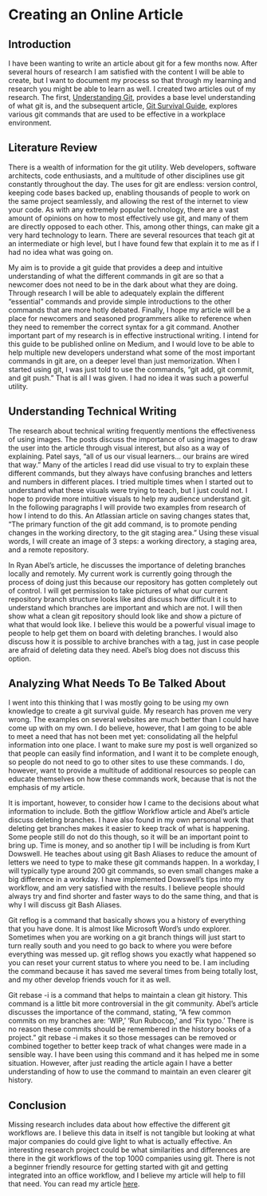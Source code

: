 # Creating an Online Article

## Introduction

I have been wanting to write an article about git for a few months now. After several hours of research I am satisfied with the content I will be able to create, but I want to document my process so that through my learning and research you might be able to learn as well. I created two articles out of my research. The first, [Understanding Git](./understanding-git.md), provides a base level understanding of what git is, and the subsequent article, [Git Survival Guide](./git-survival-guide.md), explores various git commands that are used to be effective in a workplace environment.

## Literature Review

There is a wealth of information for the git utility. Web developers, software architects, code enthusiasts, and a multitude of other disciplines use git constantly throughout the day. The uses for git are endless: version control, keeping code bases backed up, enabling thousands of people to work on the same project seamlessly, and allowing the rest of the internet to view your code. As with any extremely popular technology, there are a vast amount of opinions on how to most effectively use git, and many of them are directly opposed to each other. This, among other things, can make git a very hard technology to learn. There are several resources that teach git at an intermediate or high level, but I have found few that explain it to me as if I had no idea what was going on.

My aim is to provide a git guide that provides a deep and intuitive understanding of what the different commands in git are so that a newcomer does not need to be in the dark about what they are doing. Through research I will be able to adequately explain the different “essential” commands and provide simple introductions to the other commands that are more hotly debated. Finally, I hope my article will be a place for newcomers and seasoned programmers alike to reference when they need to remember the correct syntax for a git command.
Another important part of my research is in effective instructional writing. I intend for this guide to be published online on Medium, and I would love to be able to help multiple new developers understand what some of the most important commands in git are, on a deeper level than just memorization. When I started using git, I was just told to use the commands, “git add, git commit, and git push.” That is all I was given. I had no idea it was such a powerful utility.

## Understanding Technical Writing

The research about technical writing frequently mentions the effectiveness of using images. The posts discuss the importance of using images to draw the user into the article through visual interest, but also as a way of explaining. Patel says, “all of us our visual learners… our brains are wired that way.” Many of the articles I read did use visual to try to explain these different commands, but they always have confusing branches and letters and numbers in different places. I tried multiple times when I started out to understand what these visuals were trying to teach, but I just could not. I hope to provide more intuitive visuals to help my audience understand git. In the following paragraphs I will provide two examples from research of how I intend to do this.
An Atlassian article on saving changes states that, “The primary function of the git add command, is to promote pending changes in the working directory, to the git staging area.” Using these visual words, I will create an image of 3 steps: a working directory, a staging area, and a remote repository.

In Ryan Abel’s article, he discusses the importance of deleting branches locally and remotely. My current work is currently going through the process of doing just this because our repository has gotten completely out of control. I will get permission to take pictures of what our current repository branch structure looks like and discuss how difficult it is to understand which branches are important and which are not. I will then show what a clean git repository should look like and show a picture of what that would look like. I believe this would be a powerful visual image to people to help get them on board with deleting branches. I would also discuss how it is possible to archive branches with a tag, just in case people are afraid of deleting data they need. Abel’s blog does not discuss this option.

## Analyzing What Needs To Be Talked About

I went into this thinking that I was mostly going to be using my own knowledge to create a git survival guide. My research has proven me very wrong. The examples on several websites are much better than I could have come up with on my own. I do believe, however, that I am going to be able to meet a need that has not been met yet: consolidating all the helpful information into one place. I want to make sure my post is well organized so that people can easily find information, and I want it to be complete enough, so people do not need to go to other sites to use these commands. I do, however, want to provide a multitude of additional resources so people can educate themselves on how these commands work, because that is not the emphasis of my article.

It is important, however, to consider how I came to the decisions about what information to include. Both the gitflow Workflow article and Abel’s article discuss deleting branches. I have also found in my own personal work that deleting get branches makes it easier to keep track of what is happening. Some people still do not do this though, so it will be an important point to bring up.
Time is money, and so another tip I will be including is from Kurt Dowswell. He teaches about using git Bash Aliases to reduce the amount of letters we need to type to make these git commands happen. In a workday, I will typically type around 200 git commands, so even small changes make a big difference in a workday. I have implemented Dowswell’s tips into my workflow, and am very satisfied with the results. I believe people should always try and find shorter and faster ways to do the same thing, and that is why I will discuss git Bash Aliases.

Git reflog is a command that basically shows you a history of everything that you have done. It is almost like Microsoft Word’s undo explorer. Sometimes when you are working on a git branch things will just start to turn really south and you need to go back to where you were before everything was messed up. git reflog shows you exactly what happened so you can reset your current status to where you need to be. I am including the command because it has saved me several times from being totally lost, and my other develop friends vouch for it as well.

Git rebase -i is a command that helps to maintain a clean git history. This command is a little bit more controversial in the git community. Abel’s article discusses the importance of the command, stating, “A few common commits on my branches are: ‘WIP,’ ‘Run Rubocop,’ and ‘Fix typo.’ There is no reason these commits should be remembered in the history books of a project.” git rebase -i makes it so those messages can be removed or combined together to better keep track of what changes were made in a sensible way. I have been using this command and it has helped me in some situation. However, after just reading the article again I have a better understanding of how to use the command to maintain an even clearer git history.

## Conclusion

Missing research includes data about how effective the different git workflows are. I believe this data in itself is not tangible but looking at what major companies do could give light to what is actually effective. An interesting research project could be what similarities and differences are there in the git workflows of the top 1000 companies using git. There is not a beginner friendly resource for getting started with git and getting integrated into an office workflow, and I believe my article will help to fill that need. You can read my article [here](./understanding-git.md).
